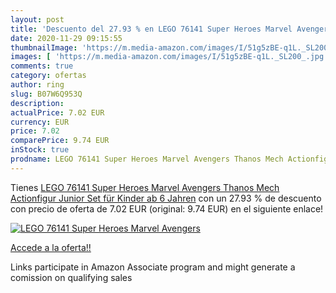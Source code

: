 ```yaml
---
layout: post
title: 'Descuento del 27.93 % en LEGO 76141 Super Heroes Marvel Avengers '
date: 2020-11-29 09:15:55
thumbnailImage: 'https://m.media-amazon.com/images/I/51g5zBE-q1L._SL200_.jpg'
images: [ 'https://m.media-amazon.com/images/I/51g5zBE-q1L._SL200_.jpg' ]
comments: true
category: ofertas
author: ring
slug: B07W6Q953Q
description:
actualPrice: 7.02 EUR
currency: EUR
price: 7.02
comparePrice: 9.74 EUR
inStock: true
prodname: LEGO 76141 Super Heroes Marvel Avengers Thanos Mech Actionfigur  Junior Set für Kinder ab 6 Jahren
---
```


Tienes [LEGO 76141 Super Heroes Marvel Avengers Thanos Mech Actionfigur  Junior Set für Kinder ab 6 Jahren](https://www.amazon.de/dp/B07W6Q953Q/?tag=tolees0ca-21) con un 27.93 % de descuento con precio de oferta de 7.02 EUR (original: 9.74 EUR) en el siguiente enlace!

[![LEGO 76141 Super Heroes Marvel Avengers ](https://m.media-amazon.com/images/I/51g5zBE-q1L._SL200_.jpg)](https://www.amazon.de/dp/B07W6Q953Q/?tag=tolees0ca-21)

[Accede a la oferta!!](https://www.amazon.de/dp/B07W6Q953Q/?tag=tolees0ca-21)

Links participate in Amazon Associate program and might generate a comission on qualifying sales


